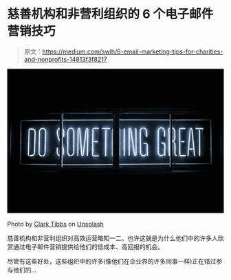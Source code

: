 # 慈善机构和非营利组织的 6 个电子邮件营销技巧

> 原文：<https://medium.com/swlh/6-email-marketing-tips-for-charities-and-nonprofits-14813f3f8217>

![](img/7a528445ca58f23ee076b9605e2b2cbd.png)

Photo by [Clark Tibbs](https://unsplash.com/@clarktibbs?utm_source=medium&utm_medium=referral) on [Unsplash](https://unsplash.com?utm_source=medium&utm_medium=referral)

慈善机构和非营利组织对高效运营略知一二。也许这就是为什么他们中的许多人欣赏通过电子邮件营销提供给他们的低成本、高回报的机会。

尽管有这些好处，这些组织中的许多(像他们在企业界的许多同事一样)正在错过参与他们的…